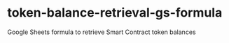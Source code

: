 # token-balance-retrieval-gs-formula
Google Sheets formula to retrieve Smart Contract token balances 
